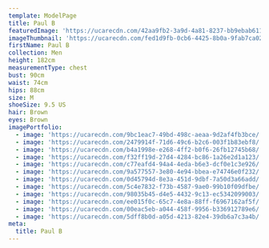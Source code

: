 ```yaml
---
template: ModelPage
title: Paul B
featuredImage: 'https://ucarecdn.com/42aa9fb2-3a9d-4a81-8237-bb9ebab61129/'
imageThumbnail: 'https://ucarecdn.com/fed1d9fb-0cb6-4425-8b0a-9fab7ca0248f/'
firstName: Paul B
collection: Men
height: 182cm
measurementType: chest
bust: 90cm
waist: 74cm
hips: 88cm
size: M
shoeSize: 9.5 US
hair: Brown
eyes: Brown
imagePortfolio:
  - image: 'https://ucarecdn.com/9bc1eac7-49bd-498c-aeaa-9d2af4fb3bce/'
  - image: 'https://ucarecdn.com/2479914f-71d6-49c6-b2c6-003f1b83ebf8/'
  - image: 'https://ucarecdn.com/b4a1998e-e268-4ff2-b0f6-26fb12745b68/'
  - image: 'https://ucarecdn.com/f32ff19d-27d4-4284-bc86-1a26e2d1a123/'
  - image: 'https://ucarecdn.com/c77eafd4-94a4-4eda-b6e3-dcf0e1c3e926/'
  - image: 'https://ucarecdn.com/9a577557-3e80-4e94-bbea-e74746e0f232/'
  - image: 'https://ucarecdn.com/0d45794d-8e3a-451d-9dbf-7a50d3a66add/'
  - image: 'https://ucarecdn.com/5c4e7832-f73b-4587-9ae0-99b10f09dfbe/'
  - image: 'https://ucarecdn.com/98035b45-d4e5-4432-9c13-ec5342099003/'
  - image: 'https://ucarecdn.com/ee015f0c-65c7-4e8a-88ff-f6967162af5f/'
  - image: 'https://ucarecdn.com/00eac5eb-a044-458f-9956-b336912789e6/'
  - image: 'https://ucarecdn.com/5dff8b0d-a05d-4213-82e4-39db6a7c3a4b/'
meta:
  title: Paul B
---
```



